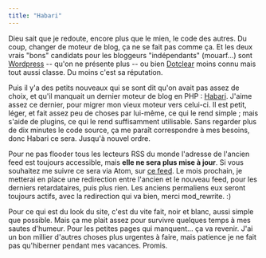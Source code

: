 ```yaml
---
title: "Habari"
---
```


Dieu sait que je redoute, encore plus que le mien, le code des autres. Du
coup, changer de moteur de blog, ça ne se fait pas comme ça. Et les deux vrais
"bons" candidats pour les bloggeurs "indépendants" (mouarf...) sont
[Wordpress](http://wordpress.org) \-- qu'on ne présente plus -- ou bien
[Dotclear](http://dotclear.org/) moins connu mais tout aussi classe. Du moins
c'est sa réputation.

Puis il y'a des petits nouveaux qui se sont dit qu'on avait pas assez de
choix, et qu'il manquait un dernier moteur de blog en PHP :
[Habari](http://habariproject.org/en/). J'aime assez ce dernier, pour migrer
mon vieux moteur vers celui-ci. Il est petit, léger, et fait assez peu de
choses par lui-même, ce qui le rend simple ; mais s'aide de plugins, ce qui le
rend suffisamment utilisable. Sans regarder plus de dix minutes le code
source, ça me paraît correspondre à mes besoins, donc Habari ce sera. Jusqu'à
nouvel ordre.

Pour ne pas flooder tous les lecteurs RSS du monde l'adresse de l'ancien feed
est toujours accessible, mais **elle ne sera plus mise à jour**. Si vous
souhaitez me suivre ce sera via Atom, sur [ce
feed](http://cyprio.net/wtf/atom.xml). Le mois prochain, je metterai en place
une redirection entre l'ancien et le nouveau feed, pour les derniers
retardataires, puis plus rien. Les anciens permaliens eux seront toujours
actifs, avec la redirection qui va bien, merci mod_rewrite. :)

Pour ce qui est du look du site, c'est du vite fait, noir et blanc, aussi
simple que possible. Mais ça me plait assez pour survivre quelques temps à mes
sautes d'humeur. Pour les petites pages qui manquent... ça va revenir. J'ai un
bon millier d'autres choses plus urgentes à faire, mais patience je ne fait pas
qu'hiberner pendant mes vacances. Promis.
